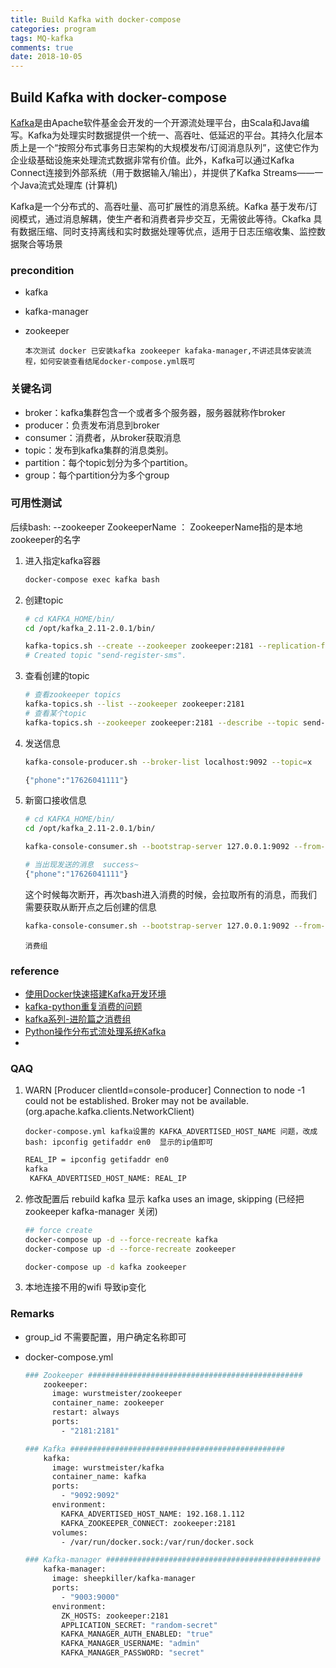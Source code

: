 ```yaml
---
title: Build Kafka with docker-compose
categories: program
tags: MQ-kafka
comments: true
date: 2018-10-05
---
```


## Build Kafka with docker-compose

[Kafka](http://kafka.apache.org/)是由Apache软件基金会开发的一个开源流处理平台，由Scala和Java编写。Kafka为处理实时数据提供一个统一、高吞吐、低延迟的平台。其持久化层本质上是一个“按照分布式事务日志架构的大规模发布/订阅消息队列”，这使它作为企业级基础设施来处理流式数据非常有价值。此外，Kafka可以通过Kafka Connect连接到外部系统（用于数据输入/输出），并提供了Kafka Streams——一个Java流式处理库 (计算机)

Kafka是一个分布式的、高吞吐量、高可扩展性的消息系统。Kafka 基于发布/订阅模式，通过消息解耦，使生产者和消费者异步交互，无需彼此等待。Ckafka 具有数据压缩、同时支持离线和实时数据处理等优点，适用于日志压缩收集、监控数据聚合等场景

### precondition

- kafka

- kafka-manager

- zookeeper

  `本次测试 docker 已安装kafka zookeeper kafaka-manager,不讲述具体安装流程，如何安装查看结尾docker-compose.yml既可`

### 关键名词

- broker：kafka集群包含一个或者多个服务器，服务器就称作broker
- producer：负责发布消息到broker
- consumer：消费者，从broker获取消息
- topic：发布到kafka集群的消息类别。
- partition：每个topic划分为多个partition。
- group：每个partition分为多个group

### 可用性测试

   后续bash: --zookeeper ZookeeperName ： ZookeeperName指的是本地zookeeper的名字

1. 进入指定kafka容器

   ```bash
   docker-compose exec kafka bash
   ```

2. 创建topic

   ```bash
   # cd KAFKA_HOME/bin/
   cd /opt/kafka_2.11-2.0.1/bin/
   
   kafka-topics.sh --create --zookeeper zookeeper:2181 --replication-factor 1 --partitions 1 --topic X
   # Created topic "send-register-sms".
   
   ```

3. 查看创建的topic

   ```bash
   # 查看zookeeper topics
   kafka-topics.sh --list --zookeeper zookeeper:2181
   # 查看某个topic
   kafka-topics.sh --zookeeper zookeeper:2181 --describe --topic send-register-sms
   ```

4. 发送信息

   ```bash
   kafka-console-producer.sh --broker-list localhost:9092 --topic=x
   
   {"phone":"17626041111"}
   ```

5. 新窗口接收信息

   ```bash
   # cd KAFKA_HOME/bin/
   cd /opt/kafka_2.11-2.0.1/bin/
   
   kafka-console-consumer.sh --bootstrap-server 127.0.0.1:9092 --from-beginning --topic x
   
   # 当出现发送的消息  success~
   {"phone":"17626041111"}
   ```

    这个时候每次断开，再次bash进入消费的时候，会拉取所有的消息，而我们需要获取从断开点之后创建的信息

   ```bash
   kafka-console-consumer.sh --bootstrap-server 127.0.0.1:9092 --from-beginning --topic test --consumer-property group.id=group1
   ```

   `消费组`

### reference

- [使用Docker快速搭建Kafka开发环境](https://tomoyadeng.github.io/blog/2018/06/02/kafka-cluster-in-docker/index.html)
- [kafka-python重复消费的问题](http://qimingyu.com/2018/06/30/Kafka%E9%87%8D%E5%A4%8D%E6%B6%88%E8%B4%B9%E7%9A%84%E9%97%AE%E9%A2%98/)
- [kafka系列-进阶篇之消费组](https://blog.csdn.net/camel84/article/details/82861053)
- [Python操作分布式流处理系统Kafka](http://www.uml.org.cn/python/201801092.asp)
- 

### QAQ

1. WARN [Producer clientId=console-producer] Connection to node -1 could not be established. Broker may not be available. (org.apache.kafka.clients.NetworkClient)

   `docker-compose.yml kafka设置的 KAFKA_ADVERTISED_HOST_NAME 问题，改成 bash: ipconfig getifaddr en0  显示的ip值即可`

   ```bash
   REAL_IP = ipconfig getifaddr en0
   kafka 
   	KAFKA_ADVERTISED_HOST_NAME: REAL_IP
   ```

2. 修改配置后 rebuild kafka 显示 kafka uses an image, skipping  (已经把zookeeper kafka-manager 关闭)

   ```bash
   ## force create
   docker-compose up -d --force-recreate kafka
   docker-compose up -d --force-recreate zookeeper
   
   docker-compose up -d kafka zookeeper
   ```

3. 本地连接不用的wifi 导致ip变化

### Remarks

- group_id 不需要配置，用户确定名称即可

- docker-compose.yml

  ```bash
  ### Zookeeper ################################################
      zookeeper:
        image: wurstmeister/zookeeper
        container_name: zookeeper
        restart: always
        ports:
          - "2181:2181"
  
  ### Kafka ################################################    
      kafka:
        image: wurstmeister/kafka
        container_name: kafka
        ports:
          - "9092:9092"
        environment:
          KAFKA_ADVERTISED_HOST_NAME: 192.168.1.112
          KAFKA_ZOOKEEPER_CONNECT: zookeeper:2181
        volumes:
          - /var/run/docker.sock:/var/run/docker.sock
  
  ### Kafka-manager ################################################ 
      kafka-manager:
        image: sheepkiller/kafka-manager                
        ports:  
          - "9003:9000"     
        environment:
          ZK_HOSTS: zookeeper:2181
          APPLICATION_SECRET: "random-secret"
          KAFKA_MANAGER_AUTH_ENABLED: "true"
          KAFKA_MANAGER_USERNAME: "admin"
          KAFKA_MANAGER_PASSWORD: "secret"
  ```



